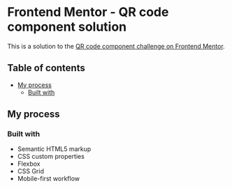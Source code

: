 # Frontend Mentor - QR code component solution

This is a solution to the [QR code component challenge on Frontend Mentor](https://www.frontendmentor.io/challenges/qr-code-component-iux_sIO_H).

## Table of contents

- [My process](#my-process)
  - [Built with](#built-with)

## My process

### Built with

- Semantic HTML5 markup
- CSS custom properties
- Flexbox
- CSS Grid
- Mobile-first workflow
